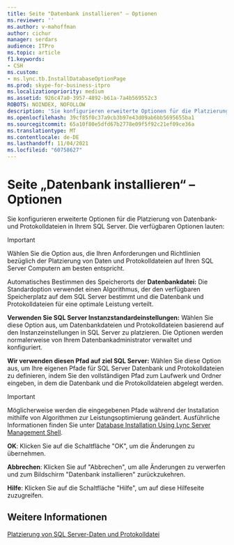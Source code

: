 ```yaml
---
title: Seite "Datenbank installieren" – Optionen
ms.reviewer: ''
ms.author: v-mahoffman
author: cichur
manager: serdars
audience: ITPro
ms.topic: article
f1.keywords:
- CSH
ms.custom:
- ms.lync.tb.InstallDatabaseOptionPage
ms.prod: skype-for-business-itpro
ms.localizationpriority: medium
ms.assetid: 926c47a0-3957-4892-b61a-7a4b569552c3
ROBOTS: NOINDEX, NOFOLLOW
description: 'Sie konfigurieren erweiterte Optionen für die Platzierung von Datenbank- und Protokolldateien in Ihrem SQL Server. Die verfügbaren Optionen lauten:'
ms.openlocfilehash: 39cf85f0c37a9cb3b97e43d09ab6bb5695655ba1
ms.sourcegitcommit: 65a10f80e5dfd67b2778e09f5f92c21ef09ce36a
ms.translationtype: MT
ms.contentlocale: de-DE
ms.lasthandoff: 11/04/2021
ms.locfileid: "60758627"
---
```

# <a name="install-database-options-page"></a>Seite „Datenbank installieren“ – Optionen

Sie konfigurieren erweiterte Optionen für die Platzierung von Datenbank- und Protokolldateien in Ihrem SQL Server. Die verfügbaren Optionen lauten:

> [!IMPORTANT]
> Wählen Sie die Option aus, die Ihren Anforderungen und Richtlinien bezüglich der Platzierung von Daten und Protokolldateien auf Ihren SQL Server Computern am besten entspricht.

 Automatisches Bestimmen des Speicherorts der **Datenbankdatei:** Die Standardoption verwendet einen Algorithmus, der den verfügbaren Speicherplatz auf dem SQL Server bestimmt und die Datenbank und Protokolldateien für eine optimale Leistung verteilt.

 **Verwenden Sie SQL Server Instanzstandardeinstellungen:** Wählen Sie diese Option aus, um Datenbankdateien und Protokolldateien basierend auf den Instanzeinstellungen in SQL Server zu platzieren. Die Optionen werden normalerweise von Ihrem Datenbankadministrator verwaltet und konfiguriert.

 **Wir verwenden diesen Pfad auf ziel SQL Server:** Wählen Sie diese Option aus, um Ihre eigenen Pfade für SQL Server Datenbank und Protokolldateien zu definieren, indem Sie den vollständigen Pfad zum Laufwerk und Ordner eingeben, in dem die Datenbank und die Protokolldateien abgelegt werden.

> [!IMPORTANT]
> Möglicherweise werden die eingegebenen Pfade während der Installation mithilfe von Algorithmen zur Leistungsoptimierung geändert. Ausführliche Informationen finden Sie unter [Database Installation Using Lync Server Management Shell](/previous-versions/office/lync-server-2013/lync-server-2013-database-installation-using-lync-server-management-shell).

 **OK**: Klicken Sie auf die Schaltfläche "OK", um die Änderungen zu übernehmen.

 **Abbrechen**: Klicken Sie auf "Abbrechen", um alle Änderungen zu verwerfen und zum Bildschirm "Datenbank installieren" zurückzukehren.

 **Hilfe**: Klicken Sie auf die Schaltfläche "Hilfe", um auf diese Hilfeseite zuzugreifen.

## <a name="see-also"></a>Weitere Informationen

[Platzierung von SQL Server-Daten und Protokolldatei](/previous-versions/office/lync-server-2013/lync-server-2013-sql-server-data-and-log-file-placement)
